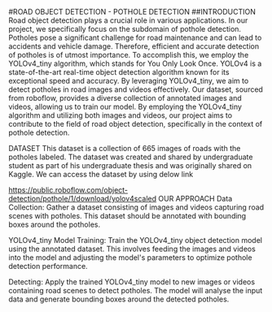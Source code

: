 #ROAD OBJECT DETECTION - POTHOLE DETECTION
##INTRODUCTION
Road object detection plays a crucial role in various applications. In our project, we specifically focus on the subdomain of pothole detection. Potholes pose a significant challenge for road maintenance and can lead to accidents and vehicle damage. Therefore, efficient and accurate detection of potholes is of utmost importance. To accomplish this, we employ the YOLOv4_tiny algorithm, which stands for You Only Look Once. YOLOv4 is a state-of-the-art real-time object detection algorithm known for its exceptional speed and accuracy. By leveraging YOLOv4_tiny, we aim to detect potholes in road images and videos effectively. Our dataset, sourced from roboflow, provides a diverse collection of annotated images and videos, allowing us to train our model. By employing the YOLOv4_tiny algorithm and utilizing both images and videos, our project aims to contribute to the field of road object detection, specifically in the context of pothole detection.

DATASET
This dataset is a collection of 665 images of roads with the potholes labeled. The dataset was created and shared by undergraduate student as part of his undergraduate thesis and was originally shared on Kaggle. We can access the dataset by using delow link

https://public.roboflow.com/object-detection/pothole/1/download/yolov4scaled
OUR APPROACH
Data Collection:
Gather a dataset consisting of images and videos capturing road scenes with potholes. This dataset should be annotated with bounding boxes around the potholes.

YOLOv4_tiny Model Training:
Train the YOLOv4_tiny object detection model using the annotated dataset. This involves feeding the images and videos into the model and adjusting the model's parameters to optimize pothole detection performance.

Detecting:
Apply the trained YOLOv4_tiny model to new images or videos containing road scenes to detect potholes. The model will analyse the input data and generate bounding boxes around the detected potholes.
